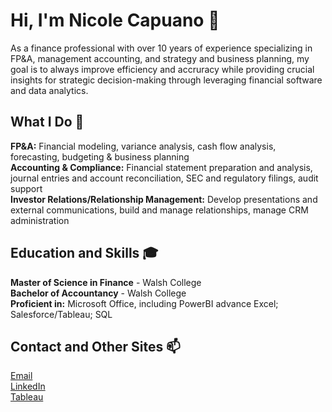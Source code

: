 # Hi, I'm Nicole Capuano 👋 
As a finance professional with over 10 years of experience specializing in FP&A, management accounting, and strategy and business planning, my goal is to always improve efficiency and accruracy while providing crucial insights for strategic decision-making through leveraging financial software and data analytics. 

## What I Do 💼
**FP&A:** Financial modeling, variance analysis, cash flow analysis, forecasting, budgeting & business planning  
**Accounting & Compliance:** Financial statement preparation and analysis, journal entries and account reconciliation, SEC and regulatory filings, audit support  
**Investor Relations/Relationship Management:** Develop presentations and external communications, build and manage relationships, manage CRM administration

## Education and Skills 🎓
**Master of Science in Finance** - Walsh College  
**Bachelor of Accountancy** - Walsh College  
**Proficient in:** Microsoft Office, including PowerBI advance Excel; Salesforce/Tableau; SQL

## Contact and Other Sites 📫
[Email](mailto:nicole.capuano@outlook.com)  
[LinkedIn](https://www.linkedin.com/in/nicole-capuano)  
[Tableau](https://public.tableau.com/app/profile/nicole.capuano)  
<!--
**ncapuan01/ncapuan01** is a ✨ _special_ ✨ repository because its `README.md` (this file) appears on your GitHub profile.

Here are some ideas to get you started:

- 🔭 I’m currently working on ...
- 🌱 I’m currently learning ...
- 👯 I’m looking to collaborate on ...
- 🤔 I’m looking for help with ...
- 💬 Ask me about ...
- 📫 How to reach me: ...
- 😄 Pronouns: ...
- ⚡ Fun fact: ...
-->
